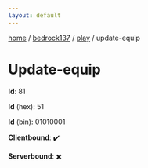 ```yaml
---
layout: default
---
```


[home](/)  /  [bedrock137](/protocol/bedrock137)  /  [play](/protocol/bedrock137/play)  /  update-equip

# Update-equip

**Id**: 81

**Id** (hex): 51

**Id** (bin): 01010001

**Clientbound**: ✔️

**Serverbound**: ✖️


